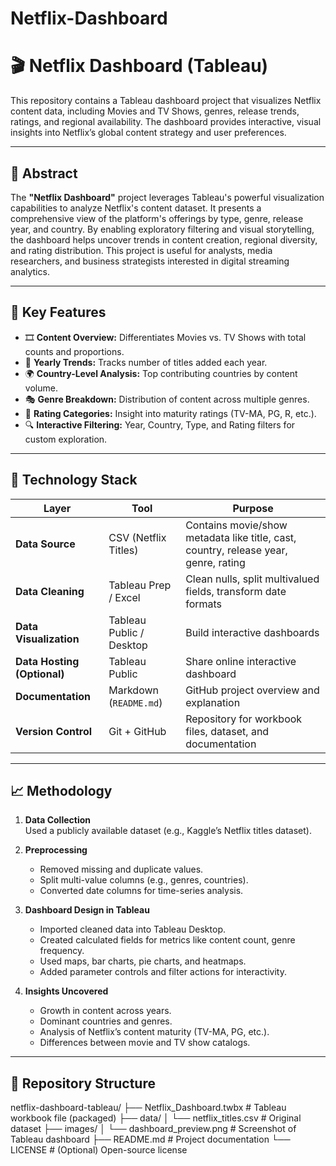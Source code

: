 # Netflix-Dashboard

# 🎬 Netflix Dashboard (Tableau)

This repository contains a Tableau dashboard project that visualizes Netflix content data, including Movies and TV Shows, genres, release trends, ratings, and regional availability. The dashboard provides interactive, visual insights into Netflix’s global content strategy and user preferences.

---

## 📄 Abstract

The **"Netflix Dashboard"** project leverages Tableau's powerful visualization capabilities to analyze Netflix's content dataset. It presents a comprehensive view of the platform's offerings by type, genre, release year, and country. By enabling exploratory filtering and visual storytelling, the dashboard helps uncover trends in content creation, regional diversity, and rating distribution. This project is useful for analysts, media researchers, and business strategists interested in digital streaming analytics.

---

## 🚀 Key Features

- 🎞️ **Content Overview:** Differentiates Movies vs. TV Shows with total counts and proportions.
- 📆 **Yearly Trends:** Tracks number of titles added each year.
- 🌍 **Country-Level Analysis:** Top contributing countries by content volume.
- 🎭 **Genre Breakdown:** Distribution of content across multiple genres.
- 🧾 **Rating Categories:** Insight into maturity ratings (TV-MA, PG, R, etc.).
- 🔍 **Interactive Filtering:** Year, Country, Type, and Rating filters for custom exploration.

---

## 🧰 Technology Stack

| Layer | Tool | Purpose |
|-------|------|---------|
| **Data Source** | CSV (Netflix Titles) | Contains movie/show metadata like title, cast, country, release year, genre, rating |
| **Data Cleaning** | Tableau Prep / Excel | Clean nulls, split multivalued fields, transform date formats |
| **Data Visualization** | Tableau Public / Desktop | Build interactive dashboards |
| **Data Hosting (Optional)** | Tableau Public | Share online interactive dashboard |
| **Documentation** | Markdown (`README.md`) | GitHub project overview and explanation |
| **Version Control** | Git + GitHub | Repository for workbook files, dataset, and documentation |

---

## 📈 Methodology

1. **Data Collection**  
   Used a publicly available dataset (e.g., Kaggle’s Netflix titles dataset).

2. **Preprocessing**  
   - Removed missing and duplicate values.
   - Split multi-value columns (e.g., genres, countries).
   - Converted date columns for time-series analysis.

3. **Dashboard Design in Tableau**  
   - Imported cleaned data into Tableau Desktop.
   - Created calculated fields for metrics like content count, genre frequency.
   - Used maps, bar charts, pie charts, and heatmaps.
   - Added parameter controls and filter actions for interactivity.

4. **Insights Uncovered**  
   - Growth in content across years.
   - Dominant countries and genres.
   - Analysis of Netflix’s content maturity (TV-MA, PG, etc.).
   - Differences between movie and TV show catalogs.

---

## 📂 Repository Structure
netflix-dashboard-tableau/
├── Netflix_Dashboard.twbx # Tableau workbook file (packaged)
├── data/
│ └── netflix_titles.csv # Original dataset
├── images/
│ └── dashboard_preview.png # Screenshot of Tableau dashboard
├── README.md # Project documentation
└── LICENSE # (Optional) Open-source license
